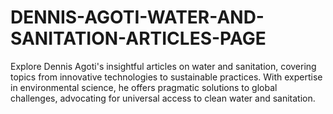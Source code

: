 # DENNIS-AGOTI-WATER-AND-SANITATION-ARTICLES-PAGE
Explore Dennis Agoti's insightful articles on water and sanitation, covering topics from innovative technologies to sustainable practices. With expertise in environmental science, he offers pragmatic solutions to global challenges, advocating for universal access to clean water and sanitation.
